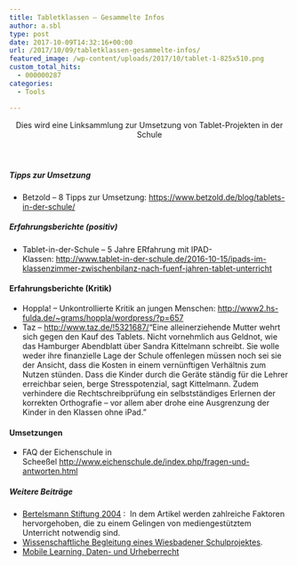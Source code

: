 ```yaml
---
title: Tabletklassen – Gesammelte Infos
author: a.sbl
type: post
date: 2017-10-09T14:32:16+00:00
url: /2017/10/09/tabletklassen-gesammelte-infos/
featured_image: /wp-content/uploads/2017/10/tablet-1-825x510.png
custom_total_hits:
  - 000000287
categories:
  - Tools

---
```

<header> 

<p id="post-title" class="icon-reverse icon-social-twitter-post">
  Dies wird eine Linksammlung zur Umsetzung von Tablet-Projekten in der Schule
</p></header> 

<div id="post-content" class="post tag-schulalltag tag-unterricht tag-tablets">
  <h5 id="tippszurumsetzung">
    Tipps zur Umsetzung
  </h5>
  
  <ul>
    <li>
      Betzold &#8211; 8 Tipps zur Umsetzung: <a href="https://www.betzold.de/blog/tablets-in-der-schule/">https://www.betzold.de/blog/tablets-in-der-schule/</a>
    </li>
  </ul>
  
  <h5 id="erfahrungsberichtepositiv">
    Erfahrungsberichte (positiv)
  </h5>
  
  <ul>
    <li>
      Tablet-in-der-Schule &#8211; 5 Jahre ERfahrung mit IPAD-Klassen: <a href="http://www.tablet-in-der-schule.de/2016-10-15/ipads-im-klassenzimmer-zwischenbilanz-nach-fuenf-jahren-tablet-unterricht">http://www.tablet-in-der-schule.de/2016-10-15/ipads-im-klassenzimmer-zwischenbilanz-nach-fuenf-jahren-tablet-unterricht</a>
    </li>
  </ul>
  
  <h4 id="erfahrungsberichtekritik">
    Erfahrungsberichte (Kritik)
  </h4>
  
  <ul>
    <li>
      Hoppla! &#8211; Unkontrollierte Kritik an jungen Menschen: <a href="http://www2.hs-fulda.de/~grams/hoppla/wordpress/?p=657">http://www2.hs-fulda.de/~grams/hoppla/wordpress/?p=657</a>
    </li>
    <li>
      Taz &#8211; <a href="http://www.taz.de/!5321687/">http://www.taz.de/!5321687/</a>&#8220;Eine alleinerziehende Mutter wehrt sich gegen den Kauf des Tablets. Nicht vornehmlich aus Geldnot, wie das Hamburger Abendblatt über Sandra Kittelmann schreibt. Sie wolle weder ihre finanzielle Lage der Schule offenlegen müssen noch sei sie der Ansicht, dass die Kosten in einem vernünftigen Verhältnis zum Nutzen stünden. Dass die Kinder durch die Geräte ständig für die Lehrer erreichbar seien, berge Stresspotenzial, sagt Kittelmann. Zudem verhindere die Rechtschreibprüfung ein selbstständiges Erlernen der korrekten Orthografie – vor allem aber drohe eine Ausgrenzung der Kinder in den Klassen ohne iPad.&#8221;
    </li>
  </ul>
  
  <h4 id="umsetzungen">
    Umsetzungen
  </h4>
  
  <ul>
    <li>
      FAQ der Eichenschule in Scheeßel <a href="http://www.eichenschule.de/index.php/fragen-und-antworten.html">http://www.eichenschule.de/index.php/fragen-und-antworten.html</a>
    </li>
  </ul>
  
  <h5>
    Weitere Beiträge
  </h5>
  
  <ul>
    <li>
      <a href="https://www.researchgate.net/profile/Bardo_Herzig/publication/269669941_Wie_wirksam_sind_digitale_Medien_im_Unterricht/links/549146110cf2d1800d87d673/Wie-wirksam-sind-digitale-Medien-im-Unterricht.pdf">Bertelsmann Stiftung 2004</a> :  In dem Artikel werden zahlreiche Faktoren hervorgehoben, die zu einem Gelingen von mediengestütztem Unterricht notwendig sind.
    </li>
    <li>
      <a href="http://pads.wiesan.de/wp-content/uploads/aufenanger_bericht_begleitforschung_projekt_ipads_wiesbaden_0314.pdf">Wissenschaftliche Begleitung eines Wiesbadener Schulprojektes</a>.
    </li>
    <li>
      <a href="http://www.vodafone-institut.de/wp-content/uploads/2015/09/VFI_MobileLearning_DE.pdf">Mobile Learning, Daten- und Urheberrecht</a>
    </li>
  </ul>
</div>